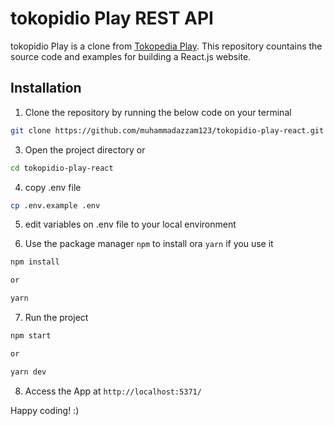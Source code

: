 # tokopidio Play REST API

tokopidio Play is a clone from [Tokopedia Play](https://www.tokopedia.com/play/channels). This repository countains the source code and examples for building a React.js website.

## Installation

1. Clone the repository by running the below code on your terminal

```bash
git clone https://github.com/muhammadazzam123/tokopidio-play-react.git
```

3. Open the project directory or

```bash
cd tokopidio-play-react
```

4. copy .env file

```bash
cp .env.example .env
```

5. edit variables on .env file to your local environment

6. Use the package manager `npm` to install ora `yarn` if you use it

```bash
npm install

or

yarn
```

7. Run the project

```bash
npm start

or

yarn dev
```

8. Access the App at `http://localhost:5371/`

Happy coding! :)
